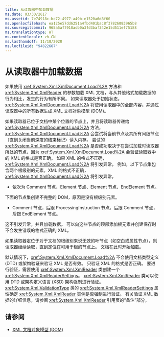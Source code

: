 ```yaml
---
title: 从读取器中加载数据
ms.date: 03/30/2017
ms.assetid: 7e74918c-bc72-4977-a49b-e1520a6d8f60
ms.openlocfilehash: ea125e57dd6251a4fbd401bac8f37826083965b8
ms.sourcegitcommit: 965a5af7918acb0a3fd3baf342e15d511ef75188
ms.translationtype: HT
ms.contentlocale: zh-CN
ms.lasthandoff: 11/18/2020
ms.locfileid: "94822667"
---
```

# <a name="load-data-from-a-reader"></a>从读取器中加载数据
如果使用 <xref:System.Xml.XmlDocument.Load%2A> 方法和 <xref:System.Xml.XmlReader> 的参数加载 XML 文档，与从其他格式加载数据的行为相比，发生的行为有所不同。 如果读取器处于初始状态，<xref:System.Xml.XmlDocument.Load%2A> 将使用读取器中的全部内容，并通过读取器中的所有数据生成 XML 文档对象模型 (DOM)。  
  
 如果读取器已位于文档中某个位置的节点上，并且将读取器传递给 <xref:System.Xml.XmlDocument.Load%2A> 方法，<xref:System.Xml.XmlDocument.Load%2A> 会尝试将当前节点及其所有同级节点（直到关闭当前深度的结束标记）读入内存。 尝试的 <xref:System.Xml.XmlDocument.Load%2A> 是否成功取决于在尝试加载时读取器所处的节点，因为 <xref:System.Xml.XmlDocument.Load%2A> 会验证读取器中的 XML 的格式是否正确。 如果 XML 的格式不正确，<xref:System.Xml.XmlDocument.Load%2A> 将引发异常。 例如，以下节点集包含两个根级别的元素，XML 的格式不正确，<xref:System.Xml.XmlDocument.Load%2A> 将引发异常。  
  
- 依次为 Comment 节点、Element 节点、Element 节点、EndElement 节点。  
  
 下面的节点集创建不完整的 DOM，原因是没有根级别元素。  
  
- Comment 节点，后跟 ProcessingInstruction 节点，后跟 Comment 节点，后跟 EndElement 节点。  
  
 这不引发异常，并且加载数据。 可以向这些节点的顶部添加根元素并创建保存时不会发生错误的格式正确的 XML。  
  
 如果读取器定位于对于文档的根级别来说无效的叶节点（如空白或属性节点），则读取器继续读取，直到定位在可用于根的节点上。 文档在此时开始加载。  
  
 默认情况下，<xref:System.Xml.XmlDocument.Load%2A> 不会使用文档类型定义 (DTD) 或架构验证来验证 XML 是否有效。 只验证 XML 的格式是否正确。 要进行验证，需要使用 <xref:System.Xml.XmlReader> 类创建一个 <xref:System.Xml.XmlReaderSettings>。 <xref:System.Xml.XmlReader> 类可以使用 DTD 或架构定义语言 (XSD) 架构强制进行验证。 <xref:System.Xml.ValidationType> 类的 <xref:System.Xml.XmlReaderSettings> 属性确定 <xref:System.Xml.XmlReader> 实例是否强制进行验证。 有关验证 XML 数据的详细信息，请参阅 <xref:System.Xml.XmlReader> 引用页的“备注”部分。  
  
## <a name="see-also"></a>请参阅

- [XML 文档对象模型 (DOM)](xml-document-object-model-dom.md)
